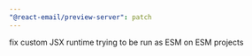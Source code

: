 ```yaml
---
"@react-email/preview-server": patch
---
```


fix custom JSX runtime trying to be run as ESM on ESM projects

